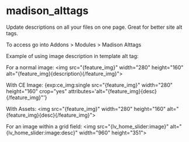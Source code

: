 # madison_alttags
Update descriptions on all your files on one page. Great for better site alt tags. 

To access go into Addons > Modules > Madison Alttags

Example of using image description in template alt tag: 

For a normal image:
&lt;img src="{feature_img}" width="280" height="160" alt="{feature_img}{description}{/feature_img}">

With CE Image: 
{exp:ce_img:single src="{feature_img}" width="280" height="160" crop="yes" attributes='alt="{feature_img}{desc}{/feature_img}"'}

With Assets: 
&lt;img src="{feature_img}" width="280" height="160" alt="{feature_img}{desc}{/feature_img}">

For an image within a grid field:
&lt;img src="{lv_home_slider:image}" alt="{lv_home_slider:image:desc}" width="960" height="351">